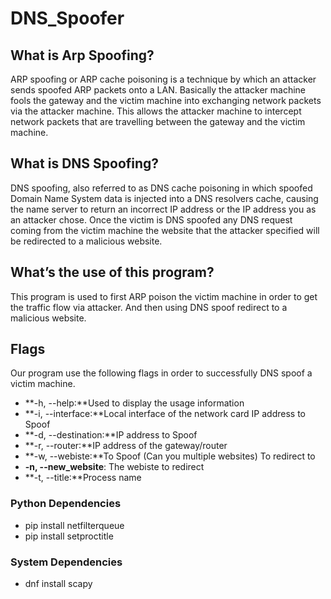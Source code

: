 # DNS_Spoofer

## What is Arp Spoofing?
ARP spoofing or ARP cache poisoning is a technique by which an attacker sends spoofed ARP packets onto a LAN. Basically the attacker machine fools the gateway and the victim machine into exchanging network packets via the attacker machine. This allows the attacker machine to intercept network packets that are travelling between the gateway and the victim machine.
## What is DNS Spoofing?
DNS spoofing, also referred to as DNS cache poisoning in which spoofed Domain Name System data is injected into a DNS resolvers cache, causing the name server to return an incorrect IP address or the IP address you as an attacker chose. Once the victim is DNS spoofed any DNS request coming from the victim machine the website that the attacker specified will be redirected to a malicious website.
## What’s the use of this program?
This program is used to first ARP poison the victim machine in order to get the traffic flow via attacker. And then using DNS spoof redirect to a malicious website.


## Flags

Our program use the following flags in order to successfully DNS spoof a victim machine.
- **-h, --help:**Used to display the usage information
- **-i, --interface:**Local interface of the network card IP address to Spoof
- **-d, --destination:**IP address to Spoof 
- **-r, --router:**IP address of the gateway/router
- **-w, --webiste:**To Spoof (Can you multiple websites) To redirect to
- **-n, --new_website**: The webiste to redirect
- **-t, --title:**Process name


### Python Dependencies
- pip install netfilterqueue
- pip install setproctitle

### System Dependencies
- dnf install scapy
